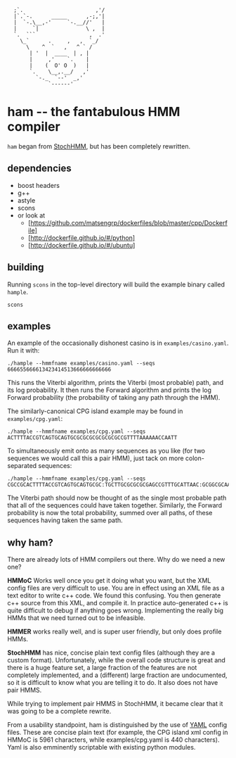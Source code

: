      ;`.                       ,'/
      |`.`-.      _____      ,-;,'|
      |  `-.\__,-'     `-.__//'   |
      |     `|               \ ,  |
      `.  ```                 ,  .'
        \_`      .     ,   ,  `_/
          \    ^  `   ,   ^ ` /
           | '  |  ____  | , |
           |     ,'    `.    |
           |    (  O' O  )   |
           `.    \__,.__/   ,'
             `-._  `--'  _,'
                 `------'

# ham -- the fantabulous HMM compiler

`ham` began from [StochHMM](https://github.com/KorfLab/StochHMM), but has been completely rewritten.

## dependencies

  - boost headers
  - g++
  - astyle
  - scons
  - or look at
    - [https://github.com/matsengrp/dockerfiles/blob/master/cpp/Dockerfile]
    - [http://dockerfile.github.io/#/python]
    - [http://dockerfile.github.io/#/ubuntu]

## building

Running `scons` in the top-level directory will build the example binary called `hample`.

    scons

## examples

An example of the occasionally dishonest casino is in `examples/casino.yaml`. Run it with:

    ./hample --hmmfname examples/casino.yaml --seqs 666655666613423414513666666666666

This runs the Viterbi algorithm, prints the Viterbi (most probable) path, and its log probability.
It then runs the Forward algorithm and prints the log Forward probability (the probability of taking any path through the HMM).

The similarly-canonical CPG island example may be found in `examples/cpg.yaml`:

    ./hample --hmmfname examples/cpg.yaml --seqs ACTTTTACCGTCAGTGCAGTGCGCGCGCGCGCGCGCCGTTTTAAAAAACCAATT

To simultaneously emit onto as many sequences as you like (for two sequences we would call this a pair HMM),
just tack on more colon-separated sequences:

    ./hample --hmmfname examples/cpg.yaml --seqs CGCCGCACTTTTACCGTCAGTGCAGTGCGC:TGCTTGCGCGCGCGAGCCGTTTGCATTAAC:GCGGCGCAAAAAACCGTCAGTGCAGTGCTT

The Viterbi path should now be thought of as the single most probable path that all of the sequences could
have taken together. Similarly, the Forward probability is now the total probability, summed over all paths,
of these sequences having taken the same path.

## why ham?

There are already lots of HMM compilers out there. Why do we need a new one?

**HMMoC** Works well once you get it doing what you want, but the XML config files are very difficult
to use. You are in effect using an XML file as a text editor to write c++ code. We found this confusing.
You then generate c++ source from this XML, and compile it. In practice auto-generated
c++ is quite difficult to debug if anything goes wrong. Implementing the really big
HMMs that we need turned out to be infeasible.

**HMMER** works really well, and is super user friendly, but only does profile HMMs.

**StochHMM** has nice, concise plain text config files (although they are a custom format). Unfortunately,
while the overall code structure is great and there is a huge feature set, a large fraction of the features
are not completely implemented, and a (different) large fraction are undocumented, so it is
difficult to know what you are telling it to do. It also does not have pair HMMS.

While trying to implement pair HMMS in StochHMM, it became clear that it was going to be a complete rewrite.

From a usability standpoint, ham is distinguished by the use of [YAML](http://yaml.org) config files. These are concise
plain text (for example, the CPG island xml config in HMMoC is 5961 characters, while examples/cpg.yaml
is 440 characters). Yaml is also emminently scriptable with existing python modules.
